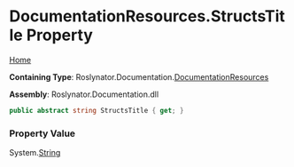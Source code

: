 <a name="_top"></a>

# DocumentationResources\.StructsTitle Property

[Home](../../../../README.md#_top)

**Containing Type**: Roslynator\.Documentation\.[DocumentationResources](../README.md#_top)

**Assembly**: Roslynator\.Documentation\.dll

```csharp
public abstract string StructsTitle { get; }
```

### Property Value

System\.[String](https://docs.microsoft.com/en-us/dotnet/api/system.string)

